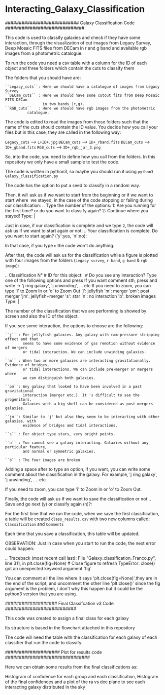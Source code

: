 

# Interacting_Galaxy_Classification



########################### Galaxy Classification Code #############################
		
This code is used to classify galaxies and check if they have some interaction,
through the visualization of cut images from Legacy Survey, Deep Mosaic FITS files
from DECam in r and g band and available rgb images from a photometric catalogue.

To run the code you need a csv table with a column for the ID of each object and three folders 
which contain the cuts to classify them

The folders that you should have are:
	
	``Legacy_cuts``: Here we should have a catalogue of images from Legacy Survey
	``DECam_cuts`` : Here we should have some cutout fits from Deep Mosaic FITS DECam 
	                 in two bands (r,g). 
	``RGB_cuts``   : Here we should have rgb images from the photometric
			  catalogue.
			
The code is edited to read the images from those folders such that the name of the cuts 
should contain the ID value. You decide how you call your files but in this case, they are 
called in the following way:

``Legacy_cuts`` --> ``L+ID+.jpg``
``DECam_cuts`` --> ``ID+_rband.fits``
``DECam_cuts`` --> ``ID+_gband.fits``
``RGB_cuts`` --> ``ID+_rgb_jar_3.png`` 

So, into the code, you need to define how you call from the folders.
In this repository we only have a small sample to test the code.
	
The code is written in python3, so maybe you should run it using ``python3 Galaxy_classification.py``

The code has the option to put a seed to classify in a random way.

Then, it will ask us if we want to start from the beginning or if we want to start where
 we stayed, in the case of the code stopping or failing during our classification:
..
	Type the number of the options:
	1: Are you running for the first time? or do you want to classify again?
	2: Continue where you stayed!
	Type: |

Just in case, if our classification is complete and we type ``2``, the
code will ask us if we want to start again or not:
..
	Your classification is complete. Do you want to start again? ('y':yes, 'n':no):

In that case, if you type ``n`` the code won't do anything. 

After that, the code will ask us for the classification while a figure is plotted with
four images from the folders (``Legacy survey``, ``r band``, ``g band`` & ``rgb image``):

..
	Classification N° #
	ID for this object:  #
	Do you see any interaction? Type one of the following options and press <ENTER>
	If you want comment sth, press <space> and write -> 'j ring galaxy', 'j unwinding', ... etc
	If you need to zoom, you can type 'i' to Zoom In or 'o' to Zoom Out 
	'j': jellyfish
	'm': merger
	'pm': post merger
	'jm': jellyfish+merger
	's': star
	'n': no interaction 
	'b': broken images
	Type: |
	
The number of the classification that we are performing is showed by screen and
also the ID of the object.

If you see some interaction, the options to choose are the following:
	
	``j`` : For jellyfish galaxies. Any galaxy with ram-pressure stripping effect and that
	        seems to have some evidence of gas remotion without evidence of mergers 
	        or tidal interaction. We can include unwinding galaxies.
	
	``m`` : When two or more galaxies are interacting gravitationally. Evidence of bridges, 
	        or tidal interactions. We can include pre-merger or mergers where 
	        we can distinguish both galaxies. 
	
	``pm``: Any galaxy that looked to have been involved in a past gravitational
	        interaction (merger etc.). It 's difficult to see the progenitors.
	        Galaxies with a big shell can be considered as post-mergers galaxies.
	      
	``jm``: Similar to 'j' but also they seem to be interacting with other galaxies, with 
	        evidence of bridges and tidal interactions.	        
	
	``s`` : For object type stars, very bright points.
	
	``n`` : You cannot see a galaxy interacting. Galaxies without any particular feature,
	        and normal or symmetric galaxies.
	        
	``b`` : The four images are broken


Adding a space after to type an option, if you want, you can write some comment 
about the classification in the galaxy.
For example, 'j ring galaxy', 'j unwinding', .... etc

If you need to zoom, you can type 'i' to Zoom In or 'o' to Zoom Out.

Finally, the code will ask us if we want to save the classification or not
..
	Save and go next (y) or classify again (n)?: 
	
For the first time that we run the code, when we save the first classification,
a table will be created ``class_results.csv`` with two new columns called:
``Classification`` and ``Comments ``

Each time that you save a classification, this table will be updated.

OBSERVATION:
Just in case when you start to run the code, the next error could happen:

..
 Traceback (most recent call last):
   File "Galaxy_classification_Franco.py", line 311, in <module>
     plt.close(fig=None) # Close figure to refresh
 TypeError: close() got an unexpected keyword argument 'fig'

You can comment all the line where it says 'plt.close(fig=None)',they are in the end 
of the script, and uncomment the other line 'plt.close()' since the fig argument 
is the problem, I don't why this happen but it could be the python3 version 
that you are using.


################### Final Classifcation v3 Code ##########################

This code was created to assign a final class for each galaxy 

Its structure is based in the flowchart attached in this repository

The code will need the table with the classification for each galaxy
of each classifier that run the code to classify.


#################### Plot for results code ###############################

Here we can obtain some results from the final classifications as:

Histogram of confidence for each group and each classification,
Histogram of the final confidences and a plot of the ra vs dec plane 
to see each interacting galaxy distributed in the sky









